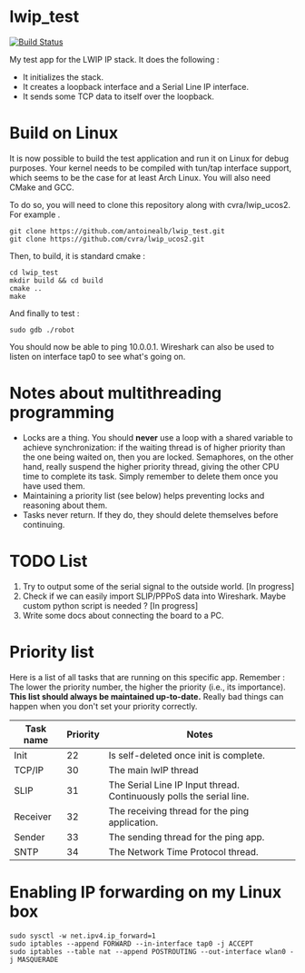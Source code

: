lwip_test
=========

[![Build Status](https://travis-ci.org/antoinealb/lwip_test.png)](http://travis-ci.org/antoinealb/lwip_test)

My test app for the LWIP IP stack. It does the following :

* It initializes the stack.
* It creates a loopback interface and a Serial Line IP interface.
* It sends some TCP data to itself over the loopback.

Build on Linux
==============
It is now possible to build the test application and run it on Linux for debug purposes.
Your kernel needs to be compiled with tun/tap interface support, which seems to be the case for at least Arch Linux.
You will also need CMake and GCC.

To do so, you will need to clone this repository along with cvra/lwip_ucos2. For example .

    git clone https://github.com/antoinealb/lwip_test.git
    git clone https://github.com/cvra/lwip_ucos2.git

Then, to build, it is standard cmake :

    cd lwip_test
    mkdir build && cd build
    cmake ..
    make

And finally to test :

    sudo gdb ./robot

You should now be able to ping 10.0.0.1. Wireshark can also be used to listen on interface tap0 to see what's going on.






Notes about multithreading programming
======================================
* Locks are a thing.
  You should **never** use a loop with a shared variable to achieve synchronization: if the waiting thread is of higher priority than the one being waited on, then you are locked.
  Semaphores, on the other hand, really suspend the higher priority thread, giving the other CPU time to complete its task. Simply remember to delete them once you have used them.
* Maintaining a priority list (see below) helps preventing locks and reasoning about them.
* Tasks never return. If they do, they should delete themselves before continuing.

TODO List
=========
1. Try to output some of the serial signal to the outside world. [In progress]
2. Check if we can easily import SLIP/PPPoS data into Wireshark. Maybe custom python script is needed ? [In progress]
3. Write some docs about connecting the board to a PC.


Priority list
=============
Here is a list of all tasks that are running on this specific app.
Remember : The lower the priority number, the higher the priority (i.e., its importance).
**This list should always be maintained up-to-date.**
Really bad things can happen when you don't set your priority correctly.

| Task name | Priority | Notes
|-----------|----------|-------
| Init      | 22       | Is self-deleted once init is complete.
| TCP/IP    | 30       | The main lwIP thread
| SLIP      | 31       | The Serial Line IP Input thread. Continuously polls the serial line.
| Receiver  | 32       | The receiving thread for the ping application.
| Sender    | 33       | The sending thread for the ping app.
| SNTP      | 34       | The Network Time Protocol thread.

# Enabling IP forwarding on my Linux box
    sudo sysctl -w net.ipv4.ip_forward=1
    sudo iptables --append FORWARD --in-interface tap0 -j ACCEPT
    sudo iptables --table nat --append POSTROUTING --out-interface wlan0 -j MASQUERADE
